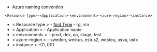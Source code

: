 * Azure naming convention 

```shell
<Resource type>-<Application>-<environment>-<aure-region>-<instance>
```

* < Resource type > - [find Type](https://learn.microsoft.com/en-us/azure/cloud-adoption-framework/ready/azure-best-practices/resource-abbreviations) - rg, vm
* < Application > - Application name
* < enivronments > - prod, dev, qa, stage, test
* < azure-region > - sweden, westus, estus2, westeu, usva, ustx
* < instance > -01, 001